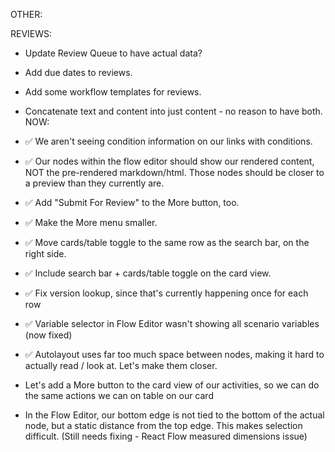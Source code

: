OTHER: 

REVIEWS:

* Update Review Queue to have actual data?
* Add due dates to reviews.
* Add some workflow templates for reviews.

* Concatenate text and content into just content - no reason to have both.
NOW:

* ✅ We aren't seeing condition information on our links with conditions.
* ✅ Our nodes within the flow editor should show our rendered content, NOT the pre-rendered markdown/html. Those nodes should be closer to a preview than they currently are.    
* ✅ Add "Submit For Review" to the More button, too.
* ✅ Make the More menu smaller.
* ✅ Move cards/table toggle to the same row as the search bar, on the right side.
* ✅ Include search bar + cards/table toggle on the card view.
* ✅ Fix version lookup, since that's currently happening once for each row
* ✅ Variable selector in Flow Editor wasn't showing all scenario variables (now fixed)
* ✅ Autolayout uses far too much space between nodes, making it hard to actually read / look at. Let's make them closer. 
* Let's add a More button to the card view of our activities, so we can do the same actions we can on table on our card
* In the Flow Editor, our bottom edge is not tied to the bottom of the actual node, but a static distance from the top edge. This makes selection difficult. (Still needs fixing - React Flow measured dimensions issue)